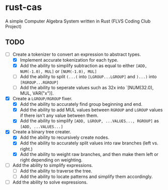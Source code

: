 # rust-cas
A simple Computer Algebra System written in Rust (FLVS Coding Club Project)

## TODO
- [ ] Create a tokenizer to convert an expression to abstract types.
  - [x] Implement accurate tokenization for each type. 
  - [x] Add the ability to simplify subtraction as equal to either `[ADD, NUM(-1.0), MUL]` or `[NUM(-1.0), MUL]`
  - [ ] Add the ability to split `(...(` into `[LGROUP...LGROUP]` and `)...)` into `[RGROUP...RGROUP]`
  - [ ] Add the ability to seperate values such as 32x into `[NUM(32.0), MUL, VAR("x")].
- [x] Create a `LGROUP/RGROUP` fixer.
  - [x] Add the ability to accurately find group beginning and end.
  - [x] Add the ability to add MUL values between `RGROUP` and `LGROUP` values if there isn't any value between them.
  - [x] Add the ability to simplify `[ADD, LGROUP, ...VALUES..., RGROUP]` as `[ADD, ...VALUES...]`
- [x] Create a binary tree creater.
  - [x] Add the ability to recursively create nodes.
  - [x] Add the ability to accurately split values into raw branches (left vs. right.)
  - [x] Add the ability to weight raw branches, and then make them left or right depending on weighting.
- [ ] Add the ability to simplify expressions.
  - [ ] Add the ability to traverse the tree.
  - [ ] Add the ability to locate patterns and simplify them accordingly.
- [ ] Add the ability to solve expressions.
